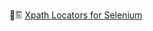 🔗🖺 [Xpath Locators for Selenium](https://github.com/lana-20/xpath-locators-selenium/blob/main/Xpath%20Locators%20for%20Selenium.pdf)
